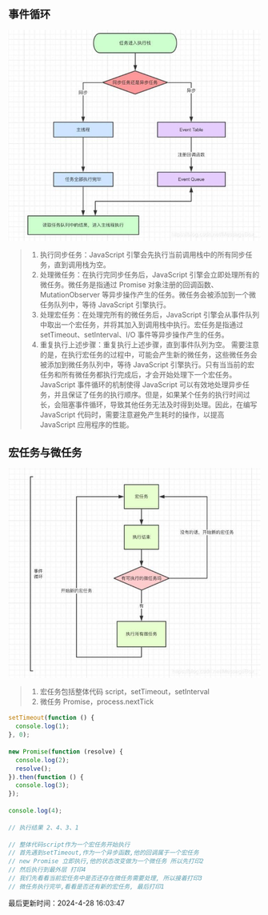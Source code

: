 <!--
 * @Description:
 * @Author: panrui
 * @Date: 2023-06-02 13:43:23
 * @LastEditTime: 2023-06-02 13:54:13
 * @LastEditors: panrui
 * 不忘初心,不负梦想
-->

## 事件循环

![事件循环](../_media/icon1.png)

> 1.  执行同步任务：JavaScript 引擎会先执行当前调用栈中的所有同步任务，直到调用栈为空。
> 2.  处理微任务：在执行完同步任务后，JavaScript 引擎会立即处理所有的微任务。微任务是指通过 Promise 对象注册的回调函数、MutationObserver 等异步操作产生的任务。微任务会被添加到一个微任务队列中，等待 JavaScript 引擎执行。
> 3.  处理宏任务：在处理完所有的微任务后，JavaScript 引擎会从事件队列中取出一个宏任务，并将其加入到调用栈中执行。宏任务是指通过 setTimeout、setInterval、I/O 事件等异步操作产生的任务。
> 4.  重复执行上述步骤：重复执行上述步骤，直到事件队列为空。
>     需要注意的是，在执行宏任务的过程中，可能会产生新的微任务，这些微任务会被添加到微任务队列中，等待 JavaScript 引擎执行。只有当当前的宏任务和所有微任务都执行完成后，才会开始处理下一个宏任务。
>     JavaScript 事件循环的机制使得 JavaScript 可以有效地处理异步任务，并且保证了任务的执行顺序。但是，如果某个任务的执行时间过长，会阻塞事件循环，导致其他任务无法及时得到处理。因此，在编写 JavaScript 代码时，需要注意避免产生耗时的操作，以提高 JavaScript 应用程序的性能。

## 宏任务与微任务

![任务流程](../_media/icon2.png)

> 1.  宏任务包括整体代码 script，setTimeout，setInterval
> 2.  微任务 Promise，process.nextTick

```js
setTimeout(function () {
  console.log(1);
}, 0);

new Promise(function (resolve) {
  console.log(2);
  resolve();
}).then(function () {
  console.log(3);
});

console.log(4);

// 执行结果 2、4、3、1

// 整体代码script作为一个宏任务开始执行
// 首先遇到setTimeout,作为一个异步函数,他的回调属于一个宏任务
// new Promise 立即执行,他的状态改变做为一个微任务 所以先打印2
// 然后执行到最外层 打印4
// 我们先看看当前宏任务中是否还存在微任务需要处理, 所以接着打印3
// 微任务执行完毕,看看是否还有新的宏任务, 最后打印1
```


最后更新时间：2024-4-28 16:03:47